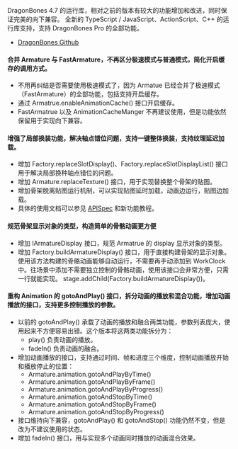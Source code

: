 DragonBones 4.7 的运行库，相对之前的版本有较大的功能增加和改进，同时保证完美的向下兼容。
全新的 TypeScript / JavaScript、ActionScript、C++ 的运行库支持，支持 DragonBones Pro 的全部功能。
* [DragonBones Github](https://github.com/DragonBones)
 
#### 合并 Armature 与 FastArmature，不再区分极速模式与普通模式，简化开启缓存的调用方式。
* 不用再纠结是否需要使用极速模式了，因为 Armatue 已经合并了极速模式（FastArmature）的全部功能，包括支持开启缓存。
* 通过 Armatrue.enableAnimationCache() 接口开启缓存。
* FastArmatrue 以及 AnimationCacheManger 不再建议使用，但是功能依然保留用于实现向下兼容。
 
#### 增强了局部换装功能，解决轴点错位问题，支持一键整体换装，支持纹理延迟加载。
* 增加 Factory.replaceSlotDisplay()、Factory.replaceSlotDisplayList() 接口用于解决局部换种轴点错位的问题。
* 增加 Armature.replaceTexture() 接口，用于实现替换整个骨架的贴图。
* 增加骨架脱离贴图运行机制，可以实现贴图延时加载，动画边运行，贴图边加载。
* 具体的使用文档可以参见 [APISpec](http://edn.egret.com/cn/apidoc/) 和新功能教程。

#### 规范骨架显示对象的类型，构造简单的骨骼动画更方便
* 增加 IArmatureDisplay 接口，规范 Armatrue 的 display 显示对象的类型。
* 增加 Factory.buildArmatureDisplay() 接口，用于直接构建骨架的显示对象。使用该方法构建的骨骼动画能够自动运行，不需要再手动添加到 WorkClock 中。往场景中添加不需要独立控制的骨骼动画，使用该接口会非常方便，只需一行就能实现。
stage.addChild(Factory.buildArmatureDisplay())。

#### 重构 Animation 的 gotoAndPlay() 接口，拆分动画的播放和混合功能，增加动画播放的接口，支持更多控制播放的参数。
* 以前的 gotoAndPlay() 承载了动画的播放和融合两类功能，参数列表庞大，使用起来不方便容易出错。这个版本将这两类功能拆分为：
    * play() 负责动画的播放。
    * fadeIn() 负责动画的融合。
* 增加动画播放的接口，支持通过时间、帧和进度三个维度，控制动画播放开始和播放停止的位置：
    * Armature.animation.gotoAndPlayByTime()
    * Armature.animation.gotoAndPlayByFrame()
    * Armature.animation.gotoAndPlayByProgress()
    * Armature.animation.gotoAndStopByTime()
    * Armature.animation.gotoAndStopByFrame()
    * Armature.animation.gotoAndStopByProgress()
* 接口维持向下兼容，gotoAndPlay() 和 gotoAndStop() 功能仍然不变，但是改为不建议使用的状态。
* 增加 fadeIn() 接口，用与实现多个动画同时播放的动画混合效果。


